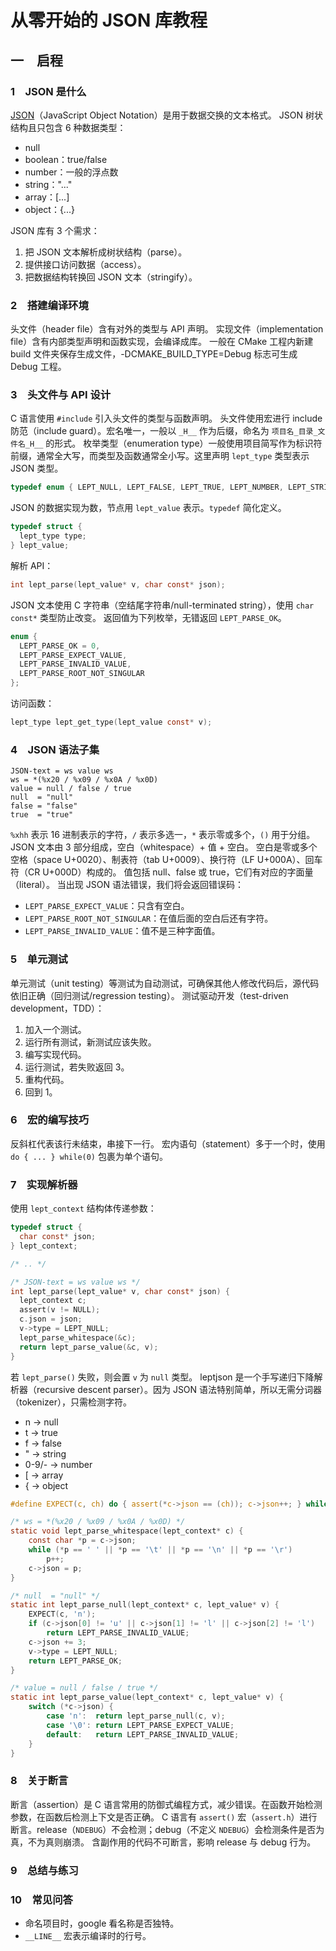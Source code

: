 # 从零开始的 JSON 库教程
## 一　启程
### 1　JSON 是什么
[JSON](https://www.ecma-international.org/publications/files/ECMA-ST/ECMA-404.pdf)（JavaScript Object Notation）是用于数据交换的文本格式。
JSON 树状结构且只包含 6 种数据类型：
- null
- boolean：true/false
- number：一般的浮点数
- string："..."
- array：[...]
- object：{...}

JSON 库有 3 个需求：
1. 把 JSON 文本解析成树状结构（parse）。
2. 提供接口访问数据（access）。
3. 把数据结构转换回 JSON 文本（stringify）。

### 2　搭建编译环境
头文件（header file）含有对外的类型与 API 声明。
实现文件（implementation file）含有内部类型声明和函数实现，会编译成库。
一般在 CMake 工程内新建 build 文件夹保存生成文件，-DCMAKE_BUILD_TYPE=Debug 标志可生成 Debug 工程。

### 3　头文件与 API 设计
C 语言使用 `#include` 引入头文件的类型与函数声明。
头文件使用宏进行 include 防范（include guard）。宏名唯一，一般以 `_H__` 作为后缀，命名为 `项目名_目录_文件名_H__` 的形式。
枚举类型（enumeration type）一般使用项目简写作为标识符前缀，通常全大写，而类型及函数通常全小写。这里声明 `lept_type` 类型表示 JSON 类型。
```c
typedef enum { LEPT_NULL, LEPT_FALSE, LEPT_TRUE, LEPT_NUMBER, LEPT_STRING, LEPT_ARRAY, LEPT_OBJECT } lept_type;
```
JSON 的数据实现为数，节点用 `lept_value` 表示。`typedef` 简化定义。
```c
typedef struct {
  lept_type type;
} lept_value;
```
解析 API：
```c
int lept_parse(lept_value* v, char const* json);
```
JSON 文本使用 C 字符串（空结尾字符串/null-terminated string），使用 `char const*` 类型防止改变。
返回值为下列枚举，无错返回 `LEPT_PARSE_OK`。
```c
enum {
  LEPT_PARSE_OK = 0,
  LEPT_PARSE_EXPECT_VALUE,
  LEPT_PARSE_INVALID_VALUE,
  LEPT_PARSE_ROOT_NOT_SINGULAR
};
```
访问函数：
```c
lept_type lept_get_type(lept_value const* v);
```
### 4　JSON 语法子集
```ABNF
JSON-text = ws value ws
ws = *(%x20 / %x09 / %x0A / %x0D)
value = null / false / true
null  = "null"
false = "false"
true  = "true"
```
`%xhh` 表示 16 进制表示的字符，`/` 表示多选一，`*` 表示零或多个，`()` 用于分组。
JSON 文本由 3 部分组成，空白（whitespace）+ 值 + 空白。
空白是零或多个空格（space U+0020）、制表符（tab U+0009）、换行符（LF U+000A）、回车符（CR U+000D）构成的。
值包括 null、false 或 true，它们有对应的字面量（literal）。
当出现 JSON 语法错误，我们将会返回错误码：
- `LEPT_PARSE_EXPECT_VALUE`：只含有空白。
- `LEPT_PARSE_ROOT_NOT_SINGULAR`：在值后面的空白后还有字符。
- `LEPT_PARSE_INVALID_VALUE`：值不是三种字面值。

### 5　单元测试
单元测试（unit testing）等测试为自动测试，可确保其他人修改代码后，源代码依旧正确（回归测试/regression testing）。
测试驱动开发（test-driven development，TDD）：
1. 加入一个测试。
2. 运行所有测试，新测试应该失败。
3. 编写实现代码。
4. 运行测试，若失败返回 3。
5. 重构代码。
6. 回到 1。

### 6　宏的编写技巧
反斜杠代表该行未结束，串接下一行。
宏内语句（statement）多于一个时，使用 `do { ... } while(0)` 包裹为单个语句。

### 7　实现解析器
使用 `lept_context` 结构体传递参数：
```c
typedef struct {
  char const* json;
} lept_context;

/* .. */

/* JSON-text = ws value ws */
int lept_parse(lept_value* v, char const* json) {
  lept_context c;
  assert(v != NULL);
  c.json = json;
  v->type = LEPT_NULL;
  lept_parse_whitespace(&c);
  return lept_parse_value(&c, v);
}
```
若 `lept_parse()` 失败，则会置 `v` 为 `null` 类型。
leptjson 是一个手写递归下降解析器（recursive descent parser）。因为 JSON 语法特别简单，所以无需分词器（tokenizer），只需检测字符。
- n -> null
- t -> true
- f -> false
- " -> string
- 0-9/- -> number
- [ -> array
- { -> object

```c
#define EXPECT(c, ch) do { assert(*c->json == (ch)); c->json++; } while(0)

/* ws = *(%x20 / %x09 / %x0A / %x0D) */
static void lept_parse_whitespace(lept_context* c) {
    const char *p = c->json;
    while (*p == ' ' || *p == '\t' || *p == '\n' || *p == '\r')
        p++;
    c->json = p;
}

/* null  = "null" */
static int lept_parse_null(lept_context* c, lept_value* v) {
    EXPECT(c, 'n');
    if (c->json[0] != 'u' || c->json[1] != 'l' || c->json[2] != 'l')
        return LEPT_PARSE_INVALID_VALUE;
    c->json += 3;
    v->type = LEPT_NULL;
    return LEPT_PARSE_OK;
}

/* value = null / false / true */
static int lept_parse_value(lept_context* c, lept_value* v) {
    switch (*c->json) {
        case 'n':  return lept_parse_null(c, v);
        case '\0': return LEPT_PARSE_EXPECT_VALUE;
        default:   return LEPT_PARSE_INVALID_VALUE;
    }
}
```

### 8　关于断言
断言（assertion）是 C 语言常用的防御式编程方式，减少错误。在函数开始检测参数，在函数后检测上下文是否正确。
C 语言有 `assert()` 宏（`assert.h`）进行断言。release（`NDEBUG`）不会检测；debug（不定义 `NDEBUG`）会检测条件是否为真，不为真则崩溃。
含副作用的代码不可断言，影响 release 与 debug 行为。

### 9　总结与练习

### 10　常见问答
- 命名项目时，google 看名称是否独特。
- `__LINE__` 宏表示编译时的行号。